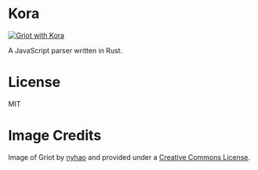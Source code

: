 # Kora

[![Griot with Kora](https://farm6.staticflickr.com/5087/5327993025_b598ff2849.jpg)](https://www.flickr.com/photos/9225819@N07/5327993025/sizes/l)

A JavaScript parser written in Rust.

# License

MIT

# Image Credits

Image of Griot by [nyhao](https://www.flickr.com/photos/9225819@N07/) and provided under a [Creative Commons License](https://creativecommons.org/licenses/by-nc-sa/2.0/).

